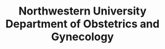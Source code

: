 ---
title: Northwestern University Department of Obstetrics and Gynecology
description: The faculty and staff of the Northwestern University Feinberg School of Medicine’s Department of Obstetrics and Gynecology live our mission to maintain excellent opportunities in education, conduct the highest quality research, offer care and service to our community, and lead in the field of obstetrics, gynecology, and women's health.
logo: http://www.feinberg.northwestern.edu/communications/images/NM.jpg
url: http://www.feinberg.northwestern.edu/sites/obgyn/
---